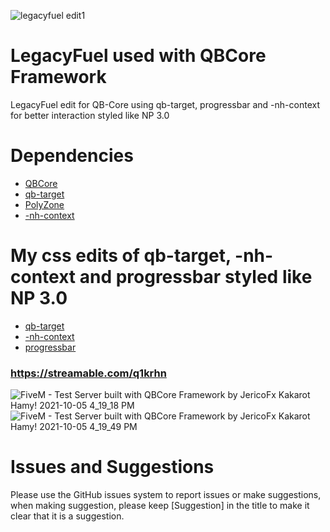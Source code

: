 ![legacyfuel edit1](https://user-images.githubusercontent.com/91661118/136115181-806f46ad-55c9-4911-8c72-86e6679c1f68.png)

# LegacyFuel used with QBCore Framework
LegacyFuel edit for QB-Core using qb-target, progressbar and -nh-context for better interaction styled like NP 3.0

# Dependencies
* [QBCore](https://github.com/qbcore-framework/qb-core)
* [qb-target](https://github.com/loljoshie/qb-target)
* [PolyZone](https://github.com/mkafrin/PolyZone)
* [-nh-context](https://github.com/Aveeux/-nh-context)

# My css edits of qb-target, -nh-context and progressbar styled like NP 3.0
* [qb-target](https://github.com/loljoshie/qb-target)
* [-nh-context](https://github.com/loljoshie/-nh-context)
* [progressbar](https://github.com/loljoshie/progressbar)

### https://streamable.com/q1krhn
![FiveM - Test Server built with QBCore Framework by JericoFx   Kakarot   Hamy! 2021-10-05 4_19_18 PM](https://user-images.githubusercontent.com/91661118/136115306-30adb97f-d45d-4990-a25f-64b0541b4ea8.png)
![FiveM - Test Server built with QBCore Framework by JericoFx   Kakarot   Hamy! 2021-10-05 4_19_49 PM](https://user-images.githubusercontent.com/91661118/136115311-70b554bd-e228-400d-895e-041dcc98f0b1.png)

# Issues and Suggestions
Please use the GitHub issues system to report issues or make suggestions, when making suggestion, please keep [Suggestion] in the title to make it clear that it is a suggestion.
